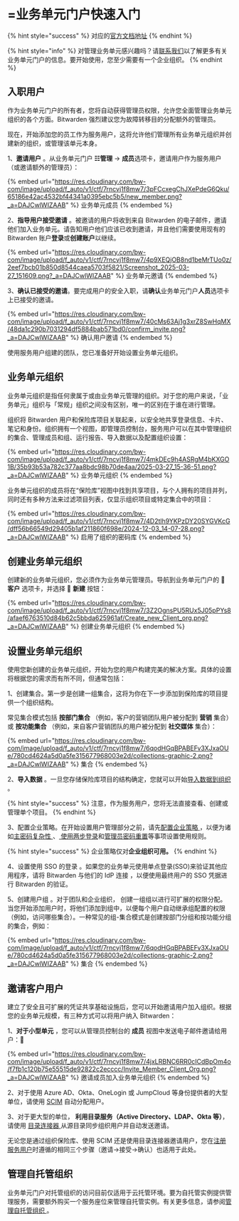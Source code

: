 # =业务单元门户快速入门

{% hint style="success" %}
对应的[官方文档地址](https://bitwarden.com/help/business-unit-portal-quick-start/)
{% endhint %}

{% hint style="info" %}
对管理业务单元感兴趣吗？请[联系我们](https://bitwarden.com/contact-sales/)以了解更多有关业务单元门户的信息。要开始使用，您至少需要有一个企业组织。
{% endhint %}

## 入职用户 <a href="#onboard-users" id="onboard-users"></a>

作为业务单元门户的所有者，您将自动获得管理员权限，允许您全面管理业务单元组织的各个方面。Bitwarden 强烈建议您为故障转移目的分配额外的管理员。

现在，开始添加您的员工作为服务用户，这将允许他们管理所有业务单元组织并创建新的组织，或管理该单元本身。

1、**邀请用户** 。从业务单元门户 **☷管理** → **成员**选项卡，邀请用户作为服务用户（或邀请额外的管理员）：

{% embed url="https://res.cloudinary.com/bw-com/image/upload/f_auto/v1/ctf/7rncvj1f8mw7/3pFCcxegChJXePdeG6Qku/65186e42ac4532bf44341a0395ebc5b5/new_member.png?_a=DAJCwlWIZAAB" %}
业务单元成员
{% endembed %}

2、**指导用户接受邀请** 。被邀请的用户将收到来自 Bitwarden 的电子邮件，邀请他们加入业务单元。请告知用户他们应该已收到邀请，并且他们需要使用现有的 Bitwarden 账户**登录**或**创建账户**以继续。

{% embed url="https://res.cloudinary.com/bw-com/image/upload/f_auto/v1/ctf/7rncvj1f8mw7/4p9XEQjOB8nd1beMrTUo0z/2eef7bcb01b850d8544caea5703f5821/Screenshot_2025-03-27_151609.png?_a=DAJCwlWIZAAB" %}
业务单元邀请
{% endembed %}

3、**确认已接受的邀请**。要完成用户的安全入职，请**确认**业务单元门户**人员**选项卡上已接受的邀请。

{% embed url="https://res.cloudinary.com/bw-com/image/upload/f_auto/v1/ctf/7rncvj1f8mw7/40cMs63Aj1g3xrZ8SwHqMX/48da1c290b7031294df5884bab571bd0/confirm_invite.png?_a=DAJCwlWIZAAB" %}
确认用户邀请
{% endembed %}

使用服务用户组建的团队，您已准备好开始设置业务单元组织。

## 业务单元组织 <a href="#business-unit-organizations" id="business-unit-organizations"></a>

业务单元组织是指任何隶属于或由业务单元管理的组织。对于您的用户来说，「业务单元」组织与「常规」组织之间没有区别，唯一的区别在于谁在进行管理。

组织将 Bitwarden 用户和保险库项目关联起来，以安全地共享登录信息、卡片、笔记和身份。组织拥有一个视图，即管理员控制台，服务用户可以在其中管理组织的集合、管理成员和组、运行报告、导入数据以及配置组织设置：

{% embed url="https://res.cloudinary.com/bw-com/image/upload/f_auto/v1/ctf/7rncvj1f8mw7/4mkDEc9h4ASRgM4bKXGO1B/35b93b53a782c377aa8bdc98b70de4aa/2025-03-27_15-36-51.png?_a=DAJCwlWIZAAB" %}
业务单元组织
{% endembed %}

业务单元组织的成员将在“保险库”视图中找到共享项目，与个人拥有的项目并列，同时还有多种方法来过滤项目列表，仅显示组织项目或特定集合中的项目：

{% embed url="https://res.cloudinary.com/bw-com/image/upload/f_auto/v1/ctf/7rncvj1f8mw7/4D2tlh9YKPzDY20SYGVKcG/dff56b66549d29405b1af211860f698e/2024-12-03_14-07-28.png?_a=DAJCwlWIZAAB" %}
启用了组织的密码库
{% endembed %}

## 创建业务单元组织 <a href="#create-a-business-unit-organization" id="create-a-business-unit-organization"></a>

创建新的业务单元组织，您必须作为业务单元管理员。导航到业务单元门户的  **客户** 选项卡，并选择  **新建** 按钮：

{% embed url="https://res.cloudinary.com/bw-com/image/upload/f_auto/v1/ctf/7rncvj1f8mw7/3Z2OgnsPU5RUx5J05pPYs8/afaef6763510d84b62c5bbda625961af/Create_new_Client_org.png?_a=DAJCwlWIZAAB" %}
创建业务单元组织
{% endembed %}

## 设置业务单元组织 <a href="#setup-the-business-unit-organization" id="setup-the-business-unit-organization"></a>

使用您新创建的业务单元组织，开始为您的用户构建完美的解决方案。具体的设置将根据您的需求而有所不同，但通常包括：

1、创建集合。第一步是创建一组集合，这将为你在下一步添加到保险库的项目提供一个组织结构。

常见集合模式包括 **按部门集合** （例如，客户的营销团队用户被分配到 **营销** 集合）或 **按功能集合** （例如，来自客户营销团队的用户被分配到 **社交媒体** 集合）：

{% embed url="https://res.cloudinary.com/bw-com/image/upload/f_auto/v1/ctf/7rncvj1f8mw7/6qodHGqBPABEFv3XJxaOUe/780cd4624a5d0a5fe315677968003e2d/collections-graphic-2.png?_a=DAJCwlWIZAAB" %}
集合
{% endembed %}

2、**导入数据** 。一旦您存储保险库项目的结构确定，您就可以开始[导入数据到组织 ](https://bitwarden.com/help/import-to-org/)。

{% hint style="success" %}
注意，作为服务用户，您将无法直接查看、创建或管理单个项目。
{% endhint %}

3、配置企业策略。在开始设置用户管理部分之前，请先[配置企业策略 ](https://bitwarden.com/help/policies/)，以便为诸如[主密码复杂性 ](https://bitwarden.com/help/policies/#master-password-requirements)、[ 使用两步登录](https://bitwarden.com/help/policies/#require-two-step-login)和[管理员密码重置](https://bitwarden.com/help/account-recovery/#master-password-reset)等事项设置使用规则。

{% hint style="success" %}
企业策略仅对**企业组织可用。**
{% endhint %}

4、设置使用 SSO 的登录 。如果您的业务单元使用单点登录(SSO)来验证其他应用程序，请将 Bitwarden 与他们的 IdP 连接 ，以便使用最终用户的 SSO 凭据进行 Bitwarden 的验证。

5、创建用户组 。对于团队和企业组织， 创建一组组以进行可扩展的权限分配。当您开始添加用户时，将他们添加到组中，以便每个用户自动继承组配置的权限（例如，访问哪些集合）。一种常见的组-集合模式是创建按部门分组和按功能分组的集合，例如：

{% embed url="https://res.cloudinary.com/bw-com/image/upload/f_auto/v1/ctf/7rncvj1f8mw7/6qodHGqBPABEFv3XJxaOUe/780cd4624a5d0a5fe315677968003e2d/collections-graphic-2.png?_a=DAJCwlWIZAAB" %}
集合
{% endembed %}

## 邀请客户用户 <a href="#invite-client-users" id="invite-client-users"></a>

建立了安全且可扩展的凭证共享基础设施后，您可以开始邀请用户加入组织。根据您的业务单元规模，有三种方式可以将用户纳入 Bitwarden：

1、**对于小型单元** ，您可以从管理员控制台的 **成员** 视图中发送电子邮件邀请给用户：

{% embed url="https://res.cloudinary.com/bw-com/image/upload/f_auto/v1/ctf/7rncvj1f8mw7/4jxLRBNC6RR0cICdBpOm4o/f7fb1c120b75e55515de92822c2ecccc/Invite_Member_Client_Org.png?_a=DAJCwlWIZAAB" %}
邀请成员加入业务单元组织
{% endembed %}

2、对于使用 Azure AD、Okta、OneLogin 或 JumpCloud 等身份提供者的大型单位，请使用 [SCIM](https://bitwarden.com/help/about-scim/) 自动分配用户。

3、对于更大型的单位， **利用目录服务（Active Directory、LDAP、Okta 等）**，请使用 [目录连接器 ](https://bitwarden.com/help/directory-sync/)从源目录同步组织用户并自动发送邀请。

无论您是通过组织保险库、使用 SCIM 还是使用目录连接器邀请用户，您在[注册服务用户](https://bitwarden.com/help/getting-started-providers/#onboard-users)时遵循的相同三个步骤（邀请→接受→确认）也适用于此处。

## 管理自托管组织 <a href="#managing-self-hosted-organizations" id="managing-self-hosted-organizations"></a>

业务单元门户对托管组织的访问目前仅适用于云托管环境。要为自托管实例提供管理服务，需要额外购买一个服务座位来管理自托管实例。有关更多信息，请参阅[管理自托管组织 ](https://bitwarden.com/help/getting-started-providers/#managing-self-hosted-organizations)。
